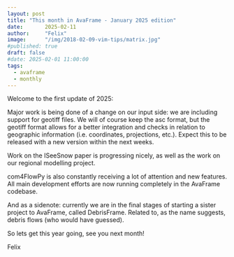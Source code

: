 ```yaml
---
layout: post
title: "This month in AvaFrame - January 2025 edition"
date:       2025-02-11
author:     "Felix"
image:      "/img/2018-02-09-vim-tips/matrix.jpg"
#published: true
draft: false
#date: 2025-02-01 11:00:00
tags:
  - avaframe
  - monthly
---
```


Welcome to the first update of 2025:

Major work is being done of a change on our input side: we are including support for geotiff files. We will of 
course keep the asc format, but the geotiff format allows for a better integration and 
checks in relation to geographic information (i.e. coordinates, projections, etc.). Expect this to be released with 
a new version within the next weeks. 

Work on the ISeeSnow paper is progressing nicely, as well as the work on our regional modelling project. 

com4FlowPy is also constantly receiving a lot of attention and new features. All main development efforts are now 
running  completely in the AvaFrame codebase. 

And as a sidenote: currently we are in the final stages of starting a sister project to AvaFrame, called DebrisFrame.
Related to, as the name suggests, debris flows (who would have guessed).

So lets get this year going, see you next month!

Felix



